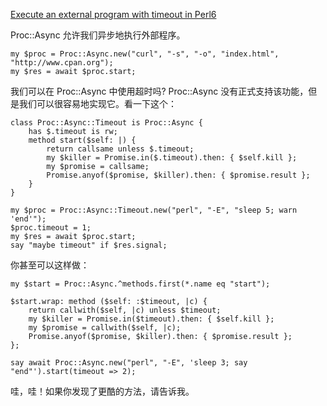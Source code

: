 [Execute an external program with timeout in Perl6](http://ks0608.hatenablog.com/entry/2016/05/17/001826)

Proc::Async 允许我们异步地执行外部程序。

```perl6
my $proc = Proc::Async.new("curl", "-s", "-o", "index.html", "http://www.cpan.org");
my $res = await $proc.start;
```

我们可以在 Proc::Async 中使用超时吗? Proc::Async 没有正式支持该功能，但是我们可以很容易地实现它。看一下这个：

```perl6
class Proc::Async::Timeout is Proc::Async {
    has $.timeout is rw;
    method start($self: |) {
        return callsame unless $.timeout;
        my $killer = Promise.in($.timeout).then: { $self.kill };
        my $promise = callsame;
        Promise.anyof($promise, $killer).then: { $promise.result };
    }
}

my $proc = Proc::Async::Timeout.new("perl", "-E", "sleep 5; warn 'end'");
$proc.timeout = 1;
my $res = await $proc.start;
say "maybe timeout" if $res.signal;
```

你甚至可以这样做：

```perl6
my $start = Proc::Async.^methods.first(*.name eq "start");

$start.wrap: method ($self: :$timeout, |c) {
    return callwith($self, |c) unless $timeout;
    my $killer = Promise.in($timeout).then: { $self.kill };
    my $promise = callwith($self, |c);
    Promise.anyof($promise, $killer).then: { $promise.result };
};

say await Proc::Async.new("perl", "-E", 'sleep 3; say "end"').start(timeout => 2);
```

哇，哇！如果你发现了更酷的方法，请告诉我。

